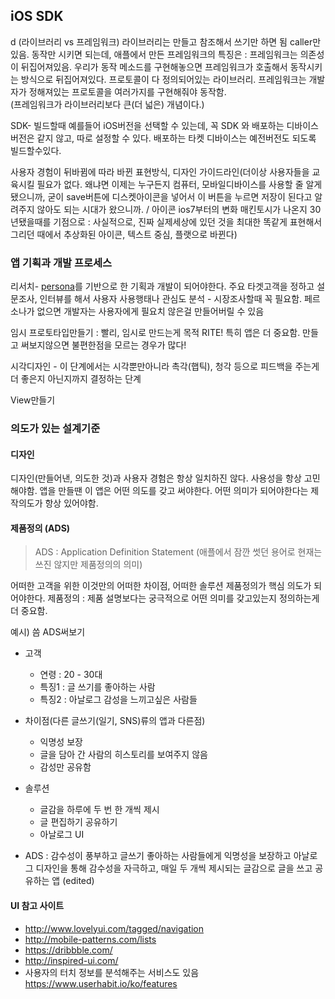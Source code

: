 ## iOS SDK
d
(라이브러리 vs 프레임워크)
라이브러리는 만들고 참조해서 쓰기만 하면 됨 caller만 있음. 동작만 시키면 되는데,
애플에서 만든 프레임워크의 특징은 : 프레임워크는 의존성이 뒤집어져있음. 우리가 동작 메소드를 구현해놓으면 프레임워크가 호출해서 동작시키는 방식으로 뒤집어져있다. 프로토콜이 다 정의되어있는 라이브러리. 프레임워크는 개발자가 정해져있는 프로토콜을 여러가지를 구현해줘야 동작함.  
(프레임워크가 라이브러리보다 큰(더 넓은) 개념이다.)

SDK- 빌드할때 예를들어 iOS버전을 선택할 수 있는데, 꼭 SDK 와 배포하는 디바이스 버전은 같지 않고, 따로 설정할 수 있다. 배포하는 타켓 디바이스는 예전버전도 되도록 빌드할수있다.

사용자 경험이 뒤바뀜에 따라 바뀐 표현방식, 디자인 가이드라인(더이상 사용자들을 교육시킬 필요가 없다. 왜냐면 이제는 누구든지 컴퓨터, 모바일디바이스를 사용할 줄 알게됐으니까, 굳이 save버튼에 디스켓아이콘을 넣어서 이 버튼을 누르면 저장이 된다고 알려주지 않아도 되는 시대가 왔으니까. / 아이콘 ios7부터의 변화 매킨토시가 나온지 30년됐을때를 기점으로 : 사실적으로, 진짜 실제세상에 있던 것을 최대한 똑같게 표현해서 그리던 때에서 추상화된 아이콘, 텍스트 중심, 플랫으로 바뀐다)

### 앱 기획과 개발 프로세스

리서치- [persona](https://ko.wikipedia.org/wiki/%ED%8E%98%EB%A5%B4%EC%86%8C%EB%82%98_(%EB%B0%A9%EB%B2%95%EB%A1%A0))를 기반으로 한 기획과 개발이 되어야한다.
주요 타겟고객을 정하고 설문조사, 인터뷰를 해서 사용자 사용행태나 관심도 분석 - 시장조사할때 꼭 필요함. 페르소나가 없으면 개발자는 사용자에게 필요치 않은걸 만들어버릴 수 있음

임시 프로토타입만들기 : 빨리, 임시로 만드는게 목적 RITE! 특히 앱은 더 중요함. 만들고 써보지않으면 불편한점을 모르는 경우가 많다!

시각디자인 - 이 단계에서는 시각뿐만아니라 촉각(햅틱), 청각 등으로 피드백을 주는게 더 좋은지 아닌지까지 결정하는 단계

View만들기


### 의도가 있는 설계기준
#### 디자인
디자인(만들어낸, 의도한 것)과 사용자 경험은 항상 일치하진 않다. 사용성을 항상 고민해야함.
앱을 만들땐 이 앱은 어떤 의도를 갖고 써야한다. 어떤 의미가 되어야한다는 제작의도가 항상 있어야함.

#### 제품정의 (ADS)
> ADS : Application Definition Statement (애플에서 잠깐 썻던 용어로 현재는 쓰진 않지만 제품정의의 의미)

어떠한 고객을 위한 이것만의 어떠한 차이점, 어떠한 솔루션
제품정의가 핵심 의도가 되어야한다.
제품정의 : 제품 설명보다는 궁극적으로 어떤 의미를 갖고있는지 정의하는게 더 중요함.

예시) 씀 ADS써보기

- 고객
   - 연령 : 20 - 30대
   - 특징1 : 글 쓰기를 좋아하는 사람
   - 특징2 : 아날로그 감성을 느끼고싶은 사람들

- 차이점(다른 글쓰기(일기, SNS)류의 앱과 다른점)
   - 익명성 보장
   - 글을 담아 간 사람의 히스토리를 보여주지 않음
   - 감성만 공유함

- 솔루션
   - 글감을 하루에 두 번 한 개씩 제시
   - 글 편집하기 공유하기
   - 아날로그 UI

- ADS : 감수성이 풍부하고 글쓰기 좋아하는 사람들에게 익명성을 보장하고 아날로그 디자인을 통해 감수성을 자극하고, 매일 두 개씩 제시되는 글감으로 글을 쓰고 공유하는 앱 (edited)

#### UI 참고 사이트
- http://www.lovelyui.com/tagged/navigation
- http://mobile-patterns.com/lists
- https://dribbble.com/
- http://inspired-ui.com/
- 사용자의 터치 정보를 분석해주는 서비스도 있음 https://www.userhabit.io/ko/features
